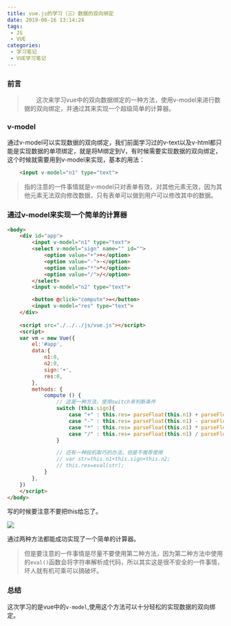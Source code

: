 ```yaml
---
title: vue.js的学习（三）数据的双向绑定
date: 2019-06-16 13:14:24
tags:
 - JS
 - VUE
categories:
 - 学习笔记
 - VUE学习笔记
---
```

### 前言
> &nbsp;&nbsp;&nbsp;&nbsp;&nbsp;&nbsp;&nbsp;这次来学习vue中的双向数据绑定的一种方法，使用v-model来进行数据的双向绑定，并通过其来实现一个超级简单的计算器。
<!-- more -->
### v-model
通过v-model可以实现数据的双向绑定，我们前面学习过的v-text以及v-html都只能是实现数据的单项绑定，就是将M绑定到V，有时候需要实现数据的双向绑定，这个时候就需要用到v-model来实现，基本的用法：
```html
    <input v-model="n1" type="text">
```
>指的注意的一件事情就是v-model只对表单有效，对其他元素无效，因为其他元素无法双向修改数据，只有表单可以做到用户可以修改其中的数据。


### 通过v-model来实现一个简单的计算器
```html
<body>
    <div id="app">
        <input v-model="n1" type="text">
        <select v-model="sign" name="" id="">
            <option value="+">+</option>
            <option value="-">-</option>
            <option value="*">*</option>
            <option value="/">/</option>
        </select>
        <input v-model="n2" type="text">

        <button @click="compute">=</button>
        <input v-model="res" type="text">
    </div>
    
    <script src="./../../js/vue.js"></script>
    <script>
    var vm = new Vue({
        el:'#app',
        data:{
            n1:0,
            n2:0,
            sign:'+',
            res:0,
        },
        methods: {
            compute () {
                // 这是一种方法，使用switch来判断条件
                switch (this.sign){
                    case "+" : this.res= parseFloat(this.n1) + parseFloat(this.n2); break;
                    case "-" : this.res= parseFloat(this.n1) - parseFloat(this.n2); break;
                    case "*" : this.res= parseFloat(this.n1) * parseFloat(this.n2); break;
                    case "/" : this.res= parseFloat(this.n1) / parseFloat(this.n2); break;
                }

                // 还有一种投机取巧的办法，但是不推荐使用
                // var str=this.n1+this.sign+this.n2;
                // this.res=eval(str);
            }
        },               
    })
    </script>
</body>
```

写的时候要注意不要把this给忘了。

<img src="http://m.qpic.cn/psb?/V131x4904WMIoW/9m0ADQTKmcWcvkNKtGgqc*mJpN9hFmxgPMFXOS3EI9I!/b/dL8AAAAAAAAA&bo=6gKNAAAAAAADB0c!&rf=viewer_4">

通过两种方法都能成功实现了一个简单的计算器。

>但是要注意的一件事情是尽量不要使用第二种方法，因为第二种方法中使用的``eval()``函数会将字符串解析成代码，所以其实这是很不安全的一件事情，坏人就有机可乘可以搞破坏。

### 总结
这次学习的是vue中的``v-model``,使用这个方法可以十分轻松的实现数据的双向绑定。

